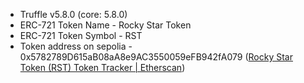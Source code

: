 * Truffle v5.8.0 (core: 5.8.0)
* ERC-721 Token Name - Rocky Star Token
* ERC-721 Token Symbol - RST
* Token address on sepolia - 0x5782789D615aB08aA8e9AC3550059eFB942fA079 ([Rocky Star Token (RST) Token Tracker | Etherscan](https://sepolia.etherscan.io/token/0x5782789D615aB08aA8e9AC3550059eFB942fA079))
